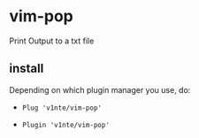 # vim-pop
Print Output to a txt file

## install

Depending on which plugin manager you use, do:

* ```Plug 'v1nte/vim-pop' ```


* ```Plugin 'v1nte/vim-pop' ```
